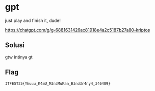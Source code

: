 # gpt

just play and finish it, dude!

https://chatgpt.com/g/g-6881631426ac81918e4a2c5187b27a80-kriptos

## Solusi

gtw intinya gt


## Flag
    ITFEST25{Yhuuu_K4mU_M3n3MuKan_B3nd3r4ny4_346489}